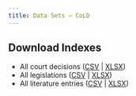```yaml
---
title: Data Sets — CoLD
---
```


## Download Indexes

- All court decisions ([CSV](https://choiceoflawdataverse.blob.core.windows.net/full-tables/court-decisions.csv) | [XLSX](https://choiceoflawdataverse.blob.core.windows.net/full-tables/court-decisions.xlsx))
- All legislations ([CSV](https://choiceoflawdataverse.blob.core.windows.net/full-tables/legislations.csv) | [XLSX](https://choiceoflawdataverse.blob.core.windows.net/full-tables/legislations.xlsx))
- All literature entries ([CSV](https://choiceoflawdataverse.blob.core.windows.net/full-tables/literature.csv) | [XLSX](https://choiceoflawdataverse.blob.core.windows.net/full-tables/literature.xlsx))
